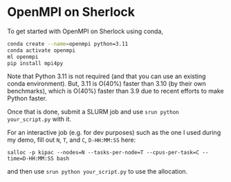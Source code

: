 # OpenMPI on Sherlock

To get started with OpenMPI on Sherlock using conda,
```bash
conda create --name=openmpi python=3.11
conda activate openmpi
ml openmpi
pip install mpi4py
```
Note that Python 3.11 is not required (and that you can use an existing conda environment). But, 3.11 is O(40%) faster than 3.10 (by their own benchmarks), which is O(40%) faster than 3.9 due to recent efforts to make Python faster.

Once that is done, submit a SLURM job and use `srun python your_script.py` with it.

For an interactive job (e.g. for dev purposes) such as the one I used during my demo, fill out `N`, `T`, and `C`, `D-HH:MM:SS` here:
```
salloc -p kipac --nodes=N --tasks-per-node=T --cpus-per-task=C --time=D-HH:MM:SS bash
```
and then use `srun python your_script.py` to use the allocation.
